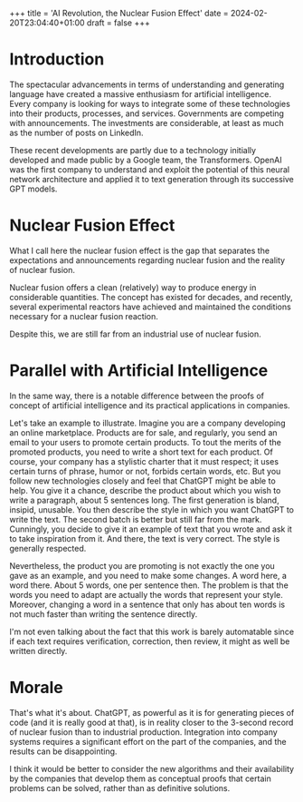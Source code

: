 +++
title = 'AI Revolution, the Nuclear Fusion Effect'
date = 2024-02-20T23:04:40+01:00
draft = false
+++

# Introduction

The spectacular advancements in terms of understanding and generating language have created a massive enthusiasm for artificial intelligence. Every company is looking for ways to integrate some of these technologies into their products, processes, and services. Governments are competing with announcements. The investments are considerable, at least as much as the number of posts on LinkedIn.

These recent developments are partly due to a technology initially developed and made public by a Google team, the Transformers. OpenAI was the first company to understand and exploit the potential of this neural network architecture and applied it to text generation through its successive GPT models.

# Nuclear Fusion Effect

What I call here the nuclear fusion effect is the gap that separates the expectations and announcements regarding nuclear fusion and the reality of nuclear fusion.

Nuclear fusion offers a clean (relatively) way to produce energy in considerable quantities. The concept has existed for decades, and recently, several experimental reactors have achieved and maintained the conditions necessary for a nuclear fusion reaction.

Despite this, we are still far from an industrial use of nuclear fusion.

# Parallel with Artificial Intelligence

In the same way, there is a notable difference between the proofs of concept of artificial intelligence and its practical applications in companies.

Let's take an example to illustrate. Imagine you are a company developing an online marketplace. Products are for sale, and regularly, you send an email to your users to promote certain products. To tout the merits of the promoted products, you need to write a short text for each product. Of course, your company has a stylistic charter that it must respect; it uses certain turns of phrase, humor or not, forbids certain words, etc. But you follow new technologies closely and feel that ChatGPT might be able to help. You give it a chance, describe the product about which you wish to write a paragraph, about 5 sentences long. The first generation is bland, insipid, unusable. You then describe the style in which you want ChatGPT to write the text. The second batch is better but still far from the mark. Cunningly, you decide to give it an example of text that you wrote and ask it to take inspiration from it. And there, the text is very correct. The style is generally respected.

Nevertheless, the product you are promoting is not exactly the one you gave as an example, and you need to make some changes. A word here, a word there. About 5 words, one per sentence then. The problem is that the words you need to adapt are actually the words that represent your style. Moreover, changing a word in a sentence that only has about ten words is not much faster than writing the sentence directly.

I'm not even talking about the fact that this work is barely automatable since if each text requires verification, correction, then review, it might as well be written directly.

# Morale

That's what it's about. ChatGPT, as powerful as it is for generating pieces of code (and it is really good at that), is in reality closer to the 3-second record of nuclear fusion than to industrial production. Integration into company systems requires a significant effort on the part of the companies, and the results can be disappointing.

I think it would be better to consider the new algorithms and their availability by the companies that develop them as conceptual proofs that certain problems can be solved, rather than as definitive solutions.
